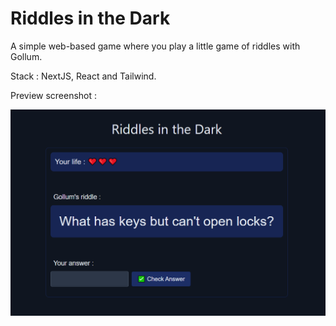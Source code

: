 # Riddles in the Dark

A simple web-based game where you play a little game of riddles with Gollum.

Stack : NextJS, React and Tailwind.

Preview screenshot :

![Alt text](./images/screen.png)
